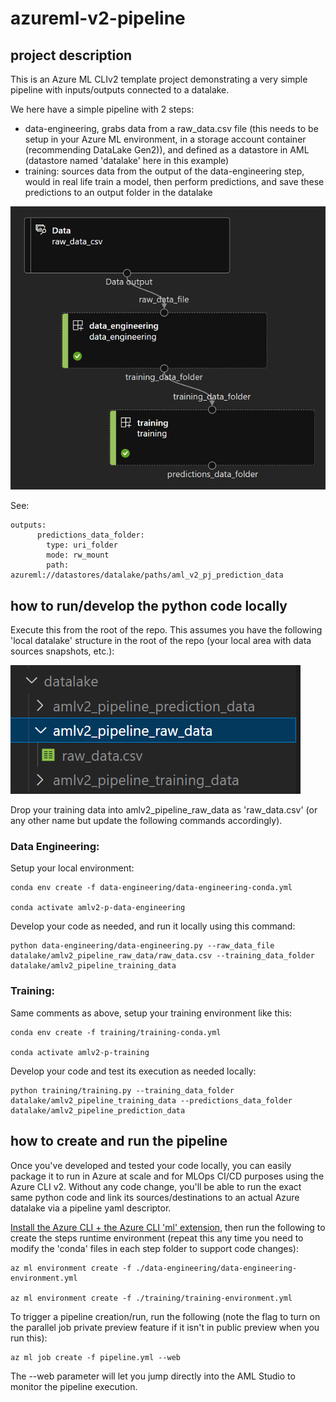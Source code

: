 # azureml-v2-pipeline

## project description

This is an Azure ML CLIv2 template project demonstrating a very simple pipeline with inputs/outputs connected to a datalake.

We here have a simple pipeline with 2 steps:
- data-engineering, grabs data from a raw_data.csv file (this needs to be setup in your Azure ML environment, in a storage account container (recommending DataLake Gen2)), and defined as a datastore in AML (datastore named 'datalake' here in this example)
- training: sources data from the output of the data-engineering step, would in real life train a model, then perform predictions, and save these predictions to an output folder in the datalake

![pipeline](doc/pipeline.png)

See:
```
outputs:
      predictions_data_folder:
        type: uri_folder
        mode: rw_mount
        path: azureml://datastores/datalake/paths/aml_v2_pj_prediction_data
```

## how to run/develop the python code locally

Execute this from the root of the repo. This assumes you have the following 'local datalake' structure in the root of the repo (your local area with data sources snapshots, etc.):

![local-datalake](doc/local-datalake.png)

Drop your training data into amlv2_pipeline_raw_data as 'raw_data.csv' (or any other name but update the following commands accordingly).

### Data Engineering:
Setup your local environment:
```
conda env create -f data-engineering/data-engineering-conda.yml

conda activate amlv2-p-data-engineering
```
Develop your code as needed, and run it locally using this command:
```
python data-engineering/data-engineering.py --raw_data_file datalake/amlv2_pipeline_raw_data/raw_data.csv --training_data_folder datalake/amlv2_pipeline_training_data
```

### Training:
Same comments as above, setup your training environment like this:
```
conda env create -f training/training-conda.yml

conda activate amlv2-p-training
```
Develop your code and test its execution as needed locally:
```
python training/training.py --training_data_folder datalake/amlv2_pipeline_training_data --predictions_data_folder datalake/amlv2_pipeline_prediction_data
```


## how to create and run the pipeline

Once you've developed and tested your code locally, you can easily package it to run in Azure at scale and for MLOps CI/CD purposes using the Azure CLI v2. Without any code change, you'll be able to run the exact same python code and link its sources/destinations to an actual Azure datalake via a pipeline yaml descriptor.

[Install the Azure CLI + the Azure CLI 'ml' extension](https://docs.microsoft.com/en-us/azure/machine-learning/how-to-configure-cli?tabs=public), then run the following to create the steps runtime environment (repeat this any time you need to modify the 'conda' files in each step folder to support code changes):

```
az ml environment create -f ./data-engineering/data-engineering-environment.yml

az ml environment create -f ./training/training-environment.yml
```
To trigger a pipeline creation/run, run the following (note the flag to turn on the parallel job private preview feature if it isn't in public preview when you run this):

```
az ml job create -f pipeline.yml --web
```
The --web parameter will let you jump directly into the AML Studio to monitor the pipeline execution.
